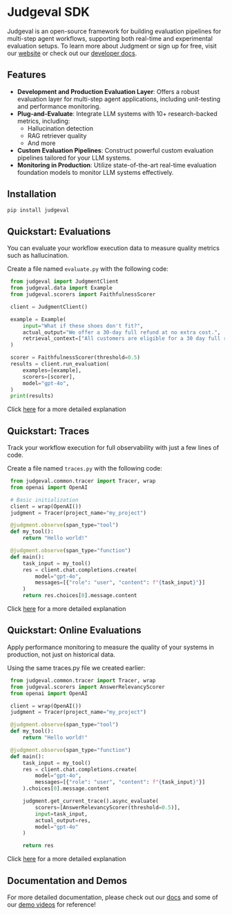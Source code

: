 # Judgeval SDK

Judgeval is an open-source framework for building evaluation pipelines for multi-step agent workflows, supporting both real-time and experimental evaluation setups. To learn more about Judgment or sign up for free, visit our [website](https://www.judgmentlabs.ai/) or check out our [developer docs](https://judgment.mintlify.app/getting_started).

## Features

- **Development and Production Evaluation Layer**: Offers a robust evaluation layer for multi-step agent applications, including unit-testing and performance monitoring.
- **Plug-and-Evaluate**: Integrate LLM systems with 10+ research-backed metrics, including:
  - Hallucination detection
  - RAG retriever quality
  - And more
- **Custom Evaluation Pipelines**: Construct powerful custom evaluation pipelines tailored for your LLM systems.
- **Monitoring in Production**: Utilize state-of-the-art real-time evaluation foundation models to monitor LLM systems effectively.

## Installation

   ```bash
   pip install judgeval
   ```

## Quickstart: Evaluations

You can evaluate your workflow execution data to measure quality metrics such as hallucination.

Create a file named `evaluate.py` with the following code:

   ```python
    from judgeval import JudgmentClient
    from judgeval.data import Example
    from judgeval.scorers import FaithfulnessScorer

    client = JudgmentClient()

    example = Example(
        input="What if these shoes don't fit?",
        actual_output="We offer a 30-day full refund at no extra cost.",
        retrieval_context=["All customers are eligible for a 30 day full refund at no extra cost."],
    )

    scorer = FaithfulnessScorer(threshold=0.5)
    results = client.run_evaluation(
        examples=[example],
        scorers=[scorer],
        model="gpt-4o",
    )
    print(results)
   ```
   Click [here](https://judgment.mintlify.app/getting_started#create-your-first-experiment) for a more detailed explanation

## Quickstart: Traces

Track your workflow execution for full observability with just a few lines of code.

Create a file named `traces.py` with the following code:

   ```python
    from judgeval.common.tracer import Tracer, wrap
    from openai import OpenAI

    # Basic initialization
    client = wrap(OpenAI())
    judgment = Tracer(project_name="my_project")

    @judgment.observe(span_type="tool")
    def my_tool():
        return "Hello world!"

    @judgment.observe(span_type="function")
    def main():
        task_input = my_tool()
        res = client.chat.completions.create(
            model="gpt-4o",
            messages=[{"role": "user", "content": f"{task_input}"}]
        )
        return res.choices[0].message.content
   ```
   Click [here](https://judgment.mintlify.app/getting_started#create-your-first-trace) for a more detailed explanation 

## Quickstart: Online Evaluations

Apply performance monitoring to measure the quality of your systems in production, not just on historical data.

Using the same traces.py file we created earlier:

   ```python
    from judgeval.common.tracer import Tracer, wrap
    from judgeval.scorers import AnswerRelevancyScorer
    from openai import OpenAI

    client = wrap(OpenAI())
    judgment = Tracer(project_name="my_project")

    @judgment.observe(span_type="tool")
    def my_tool():
        return "Hello world!"

    @judgment.observe(span_type="function")
    def main():
        task_input = my_tool()
        res = client.chat.completions.create(
            model="gpt-4o",
            messages=[{"role": "user", "content": f"{task_input}"}]
        ).choices[0].message.content

        judgment.get_current_trace().async_evaluate(
            scorers=[AnswerRelevancyScorer(threshold=0.5)],
            input=task_input,
            actual_output=res,
            model="gpt-4o"
        )

        return res
   ```
   Click [here](https://judgment.mintlify.app/getting_started#create-your-first-online-evaluation) for a more detailed explanation 

## Documentation and Demos

For more detailed documentation, please check out our [docs](https://judgment.mintlify.app/getting_started) and some of our [demo videos](https://www.youtube.com/@AlexShan-j3o) for reference!

## 
